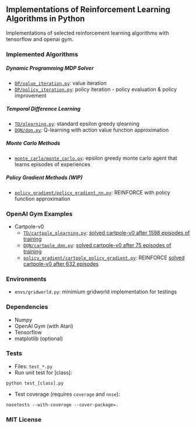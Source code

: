 ## Implementations of Reinforcement Learning Algorithms in Python

Implementations of selected reinforcement learning algorithms with tensorflow and openai gym.

### Implemented Algorithms

##### Dynamic Programming MDP Solver

- [`DP/value_iteration.py`](DP/value_iteration.py): value iteration
- [`DP/policy_iteration.py`](DP/policy_iteration.py): policy iteration - policy evaluation & policy improvement

##### Temporal Difference Learning

- [`TD/qlearning.py`](TD/qlearning.py): standard epsilon greedy qlearning
- [`DQN/dqn.py`](DQN/dqn.py): Q-learning with action value function approximation

##### Monte Carlo Methods

- [`monte_carlo/monte_carlo.py`](monte_carlo/monte_carlo.py): epsilon greedy monte carlo agent that learns episodes of experiences

##### Policy Gradient Methods (WIP)

- [`policy_gradient/policy_gradient_nn.py`](policy_gradient/policy_gradient_nn.py): REINFORCE with policy function approximation

### OpenAI Gym Examples

- Cartpole-v0
  - [`TD/cartpole_qlearning.py`](TD/): [solved cartpole-v0 after 1598 episodes of training](https://gym.openai.com/evaluations/eval_qXAq3TZxS6WBnMci1xJ4XQ#reproducibility)
  - [`DQN/cartpole_dqn.py`](DQN/): [solved cartpole-v0 after 75 episodes of training](https://gym.openai.com/evaluations/eval_ry9ynv6ZQQm14FJdT7dvQ)
  - [`policy_gradient/cartpole_policy_gradient.py`](policy_gradient/): REINFORCE [solved cartpole-v0 after 632 episodes](https://gym.openai.com/evaluations/eval_0qE4YdUoQMi60hslLEGg)

<!-- - Breakout-v0 (refactoring.., code coming soon)

<img src="imgs/breakout10.gif" alt="breakout" width="200">
 -->
### Environments

- `envs/gridworld.py`: minimium gridworld implementation for testings

### Dependencies

- Numpy
- OpenAI Gym (with Atari)
- Tensorflow
- matplotlib (optional)

### Tests

- Files: `test_*.py`
- Run unit test for [class]:

`python test_[class].py`

- Test coverage (requires `coverage` and `nose`):

`nosetests --with-coverage --cover-package=.`


### MIT License

